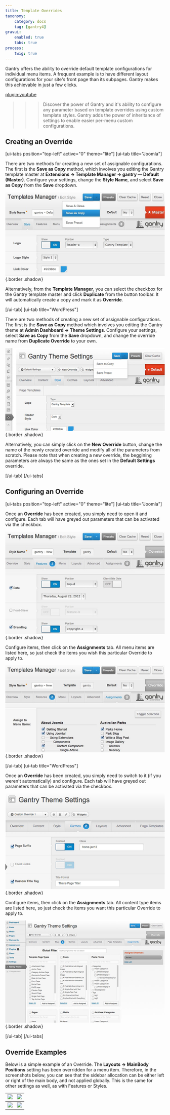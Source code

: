```yaml
---
title: Template Overrides
taxonomy:
    category: docs
    tag: [gantry4]
gravui:
    enabled: true
    tabs: true
process:
    twig: true
---
```


Gantry offers the ability to override default template configurations for individual menu items. A frequent example is to have different layout configurations for your site's front page than its subpages. Gantry makes this achievable in just a few clicks.

[plugin:youtube](https://www.youtube.com/watch?v=xG1TJUM4SQ8)

>>> Discover the power of Gantry and it's ability to configure any parameter based on template overrides using custom template styles. Gantry adds the power of inheritance of settings to enable easier per-menu custom configurations.


Creating an Override
--------------------

[ui-tabs position="top-left" active="0" theme="lite"]
[ui-tab title="Joomla"]

There are two methods for creating a new set of assignable configurations. The first is the **Save as Copy** method, which involves you editing the Gantry template master at **Extensions → Template Manager → gantry — Default (Master)**. Configure your settings, change the **Style Name**, and select **Save as Copy** from the **Save** dropdown.

![](template-override-save-as-copy.jpg) {.border .shadow}

Alternatively, from the **Template Manager**, you can select the checkbox for the Gantry template master and click **Duplicate** from the button toolbar. It will automatically create a copy and mark it as **Override**.

[/ui-tab]
[ui-tab title="WordPress"]

There are two methods of creating a new set of assignable configurations. The first is the **Save as Copy** method which involves you editing the Gantry theme at **Admin Dashboard → Theme Settings**. Configure your settings, select **Save as Copy** from the **Save** dropdown, and change the override name from **Duplicate Override** to your own.

![](template-override-save-as-copy_wp.jpg) {.border .shadow}

Alternatively, you can simply click on the **New Override** button, change the name of the newly created override and modify all of the parameters from scratch. Please note that when creating a new override, the beggining parameters are always the same as the ones set in the **Default Settings** override.

[/ui-tab]
[/ui-tabs]


Configuring an Override
-----------------------

[ui-tabs position="top-left" active="0" theme="lite"]
[ui-tab title="Joomla"]

Once an **Override** has been created, you simply need to open it and configure. Each tab will have greyed out parameters that can be activated via the checkbox.

![](template-override-assigned-params.jpg) {.border .shadow}

Configure items, then click on the **Assignments** tab. All menu items are listed here, so just check the items you wish this particular Override to apply to.

![](template-override-assign-menus.jpg) {.border .shadow}

[/ui-tab]
[ui-tab title="WordPress"]

Once an **Override** has been created, you simply need to switch to it (if you weren't automatically) and configure. Each tab will have greyed out parameters that can be activated via the checkbox.

![](template-override-assigned-params_wp.jpg) {.border .shadow}

Configure items, then click on the **Assignments** tab. All content type items are listed here, so just check the items you want this particular Override to apply to.

![](template-override-assign-menus_wp.jpg) {.border .shadow}

[/ui-tab]
[/ui-tabs]


Override Examples
-----------------

Below is a simple example of an Override. The **Layouts → MainBody Positions** setting has been overridden for a menu item. Therefore, in the screenshots below, you can see that the sidebar allocation can be either left or right of the main body, and not applied globally. This is the same for other settings as well, as with Features or Styles.

| ![][example1] | ![][example2] |
| ------------- | ------------- |
| ![][config1]  | ![][config2]  |


[config1]: template-override-example-config1.jpg
[config2]: template-override-example-config2.jpg
[example1]: template-override-example1.jpg
[example2]: template-override-example2.jpg
